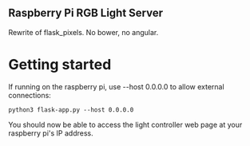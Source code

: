 Raspberry Pi RGB Light Server
-----------------------------

Rewrite of flask_pixels. No bower, no angular.


# Getting started

If running on the raspberry pi, use --host 0.0.0.0 to allow external connections:

    python3 flask-app.py --host 0.0.0.0

You should now be able to access the light controller web page at your raspberry
pi's IP address.
